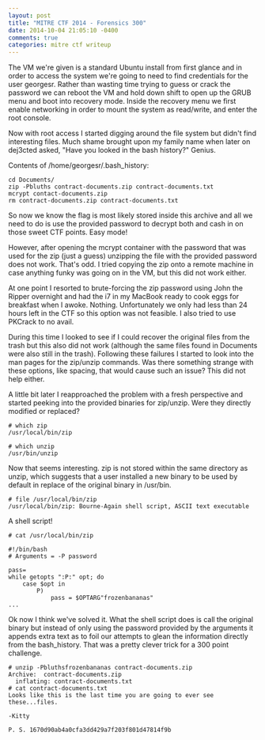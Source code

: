 ```yaml
---
layout: post
title: "MITRE CTF 2014 - Forensics 300"
date: 2014-10-04 21:05:10 -0400
comments: true
categories: mitre ctf writeup
---
```


The VM we're given is a standard Ubuntu install from first glance and in order to access the system we're going to need to find credentials for the user georgesr. Rather than wasting time trying to guess or crack the password we can reboot the VM and hold down shift to open up the GRUB menu and boot into recovery mode. Inside the recovery menu we first enable networking in order to mount the system as read/write, and enter the root console.

Now with root access I started digging around the file system but didn't find interesting files. Much shame brought upon my family name when later on dej3cted asked, "Have you looked in the bash history?" Genius.

Contents of /home/georgesr/.bash\_history:
```
cd Documents/
zip -Pbluths contract-documents.zip contract-documents.txt
mcrypt contact-documents.zip
rm contract-documents.zip contract-documents.txt
```

So now we know the flag is most likely stored inside this archive and all we need to do is use the provided password to decrypt both and cash in on those sweet CTF points. Easy mode!

However, after opening the mcrypt container with the password that was used for the zip (just a guess) unzipping the file with the provided password does not work. That's odd. I tried copying the zip onto a remote machine in case anything funky was going on in the VM, but this did not work either.

At one point I resorted to brute-forcing the zip password using John the Ripper overnight and had the i7 in my MacBook ready to cook eggs for breakfast when I awoke. Nothing. Unfortunately we only had less than 24 hours left in the CTF so this option was not feasible. I also tried to use PKCrack to no avail.

During this time I looked to see if I could recover the original files from the trash but this also did not work (although the same files found in Documents were also still in the trash). Following these failures I started to look into the man pages for the zip/unzip commands. Was there something strange with these options, like spacing, that would cause such an issue? This did not help either.

A little bit later I reapproached the problem with a fresh perspective and started peeking into the provided binaries for zip/unzip. Were they directly modified or replaced?

```
# which zip
/usr/local/bin/zip

# which unzip
/usr/bin/unzip
```

Now that seems interesting. zip is not stored within the same directory as unzip, which suggests that a user installed a new binary to be used by default in replace of the original binary in /usr/bin.

```
# file /usr/local/bin/zip
/usr/local/bin/zip: Bourne-Again shell script, ASCII text executable
```

A shell script!

```
# cat /usr/local/bin/zip

#!/bin/bash
# Arguments = -P password

pass=
while getopts ":P:" opt; do
    case $opt in
        P)
            pass = $OPTARG"frozenbananas"
...
```

Ok now I think we've solved it. What the shell script does is call the original binary but instead of only using the password provided by the arguments it appends extra text as to foil our attempts to glean the information directly from the bash\_history. That was a pretty clever trick for a 300 point challenge.

```
# unzip -Pbluthsfrozenbananas contract-documents.zip
Archive:  contract-documents.zip
  inflating: contract-documents.txt
# cat contract-documents.txt
Looks like this is the last time you are going to ever see these...files.

-Kitty

P. S. 1670d90ab4a0cfa3dd429a7f203f801d47814f9b
```
